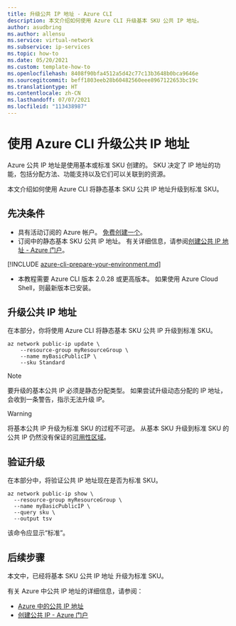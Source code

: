 ```yaml
---
title: 升级公共 IP 地址 - Azure CLI
description: 本文介绍如何使用 Azure CLI 升级基本 SKU 公共 IP 地址。
author: asudbring
ms.author: allensu
ms.service: virtual-network
ms.subservice: ip-services
ms.topic: how-to
ms.date: 05/20/2021
ms.custom: template-how-to
ms.openlocfilehash: 8408f90bfa4512a5d42c77c13b3648b0bca9646e
ms.sourcegitcommit: beff1803eeb28b60482560eee8967122653bc19c
ms.translationtype: HT
ms.contentlocale: zh-CN
ms.lasthandoff: 07/07/2021
ms.locfileid: "113438987"
---
```

# <a name="upgrade-a-public-ip-address-using-the-azure-cli"></a>使用 Azure CLI 升级公共 IP 地址

Azure 公共 IP 地址是使用基本或标准 SKU 创建的。 SKU 决定了 IP 地址的功能，包括分配方法、功能支持以及它们可以关联到的资源。 

本文介绍如何使用 Azure CLI 将静态基本 SKU 公共 IP 地址升级到标准 SKU。

## <a name="prerequisites"></a>先决条件

* 具有活动订阅的 Azure 帐户。 [免费创建一个](https://azure.microsoft.com/free/?ref=microsoft.com&utm_source=microsoft.com&utm_medium=docs&utm_campaign=visualstudio)。
* 订阅中的静态基本 SKU 公共 IP 地址。 有关详细信息，请参阅[创建公共 IP 地址 - Azure 门户](create-public-ip-portal.md#create-a-basic-sku-public-ip-address)。

[!INCLUDE [azure-cli-prepare-your-environment.md](../../includes/azure-cli-prepare-your-environment-no-header.md)]

- 本教程需要 Azure CLI 版本 2.0.28 或更高版本。 如果使用 Azure Cloud Shell，则最新版本已安装。

## <a name="upgrade-public-ip-address"></a>升级公共 IP 地址

在本部分，你将使用 Azure CLI 将静态基本 SKU 公共 IP 升级到标准 SKU。

```azurecli-interactive
az network public-ip update \
    --resource-group myResourceGroup \
    --name myBasicPublicIP \
    --sku Standard

```
> [!NOTE]
> 要升级的基本公共 IP 必须是静态分配类型。 如果尝试升级动态分配的 IP 地址，会收到一条警告，指示无法升级 IP。

> [!WARNING]
> 将基本公共 IP 升级为标准 SKU 的过程不可逆。 从基本 SKU 升级到标准 SKU 的公共 IP 仍然没有保证的[可用性区域](../availability-zones/az-overview.md?toc=%2fazure%2fvirtual-network%2ftoc.json#availability-zones)。

## <a name="verify-upgrade"></a>验证升级

在本部分中，将验证公共 IP 地址现在是否为标准 SKU。

```azurecli-interactive
az network public-ip show \
  --resource-group myResourceGroup \
  --name myBasicPublicIP \
  --query sku \
  --output tsv

```
该命令应显示“标准”。

## <a name="next-steps"></a>后续步骤

本文中，已经将基本 SKU 公共 IP 地址 升级为标准 SKU。

有关 Azure 中公共 IP 地址的详细信息，请参阅：

- [Azure 中的公共 IP 地址](public-ip-addresses.md)
- [创建公共 IP - Azure 门户](create-public-ip-portal.md)

